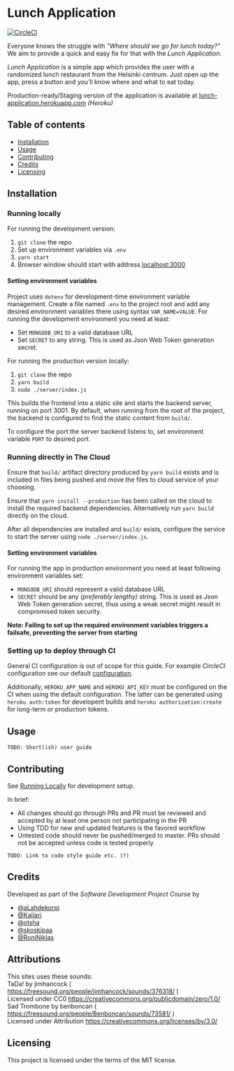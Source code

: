 Lunch Application
=================
[![CircleCI](https://circleci.com/gh/team-lunch-app/lunch-app.svg?style=svg)](https://circleci.com/gh/team-lunch-app/lunch-app)

Everyone knows the struggle with *"Where should we go for lunch today?"* We aim to provide a quick and easy fix for that with the *Lunch Application*.

*Lunch Application* is a simple app which provides the user with a randomized lunch restaurant from the Helsinki centrum. Just open up the app, press a button and you'll know where and what to eat today.

Production-ready/Staging version of the application is available at [lunch-application.herokuapp.com](https://lunch-application.herokuapp.com) *(Heroku)*


Table of contents
-----------------
- [Installation](#Installation)
- [Usage](#Usage)
- [Contributing](#Contributing)
- [Credits](#Credits)
- [Licensing](#Licensing)

Installation
------------
### Running locally
For running the development version:
 1. `git clone` the repo
 2. Set up environment variables via `.env`
 3. `yarn start`
 4. Browser window should start with address [localhost:3000](http://localhost:3000)

#### Setting environment variables
Project uses `dotenv` for development-time environment variable management. Create a file named `.env` to the project root and add any desired environment variables there using syntax `VAR_NAME=VALUE`. For running the development environment you need at least:
 - Set `MONGODB_URI` to a valid database URL
 - Set `SECRET` to any string. This is used as Json Web Token generation secret.

For running the production version locally:
 1. `git clone` the repo
 2. `yarn build`
 3. `node ./server/index.js`

This builds the frontend into a static site and starts the backend server, running on port 3001. By default, when running from the root of the project, the backend is configured to find the static content from `build/`.

To configure the port the server backend listens to, set environment variable `PORT` to desired port.

### Running directly in The Cloud
Ensure that `build/` artifact directory produced by `yarn build` exists and is included in files being pushed and move the files to cloud service of your choosing.

Ensure that `yarn install --production` has been called on the cloud to install the required backend dependencies. Alternatively run `yarn build` directly on the cloud.

After all dependencies are installed and `build/` exists, configure the service to start the server using `node ./server/index.js`.

#### Setting environment variables
For running the app in production environment you need at least following environment variables set:
 - `MONGODB_URI` should represent a valid database URL
 - `SECRET` should be any *(preferably lengthy)* string. This is used as Json Web Token generation secret, thus using a weak secret might result in compromised token security.

**Note: Failing to set up the required environment variables triggers a failsafe, preventing the server from starting**

### Setting up to deploy through CI
General CI configuration is out of scope for this guide. For example *CircleCI* configuration see our default [configuration](.circleci/config.yml).

Additionally, `HEROKU_APP_NAME` and `HEROKU_API_KEY` must be configured on the CI when using the default configuration. The latter can be generated using `heroku auth:token` for developent builds and `heroku authorization:create` for long-term or production tokens.

Usage
-----
`TODO: Short(ish) user guide`

Contributing
------------
See [Running Locally](#Installation) for development setup.

In brief:
 - All changes should go through PRs and PR must be reviewed and accepted by at least one person not participating in the PR
 - Using TDD for new and updated features is the favored workflow
 - Untested code should never be pushed/merged to master. PRs should not be accepted unless code is tested properly

`TODO: Link to code style guide etc. (?)`

Credits
-------
Developed as part of the *Software Development Project Course* by
 - [@aLahdekorpi](https://github.com/aLahdekorpi)
 - [@Kailari](https://github.com/Kailari)
 - [@otsha](https://github.com/otsha)
 - [@skoskipaa](https://github.com/skoskipaa)
 - [@RoniNiklas](https://github.com/RoniNiklas)

Attributions  
------------
This sites uses these sounds:    
TaDa! by jimhancock ( https://freesound.org/people/jimhancock/sounds/376318/ )     
    Licensed under CC0 https://creativecommons.org/publicdomain/zero/1.0/   
Sad Trombone by benboncan ( https://freesound.org/people/Benboncan/sounds/73581/  )   
    Licensed under Attribution https://creativecommons.org/licenses/by/3.0/         
   
Licensing
---------
This project is licensed under the terms of the MIT license.


